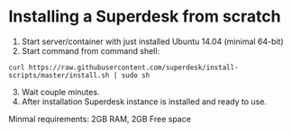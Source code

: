 # Installing a Superdesk from scratch

1. Start server/container with just installed Ubuntu 14.04 (minimal 64-bit)
2. Start command from command shell: 
```
curl https://raw.githubusercontent.com/superdesk/install-scripts/master/install.sh | sudo sh
```
3. Wait couple minutes.
4. After installation Superdesk instance is installed and ready to use.

Minmal requirements:
2GB RAM, 2GB Free space
